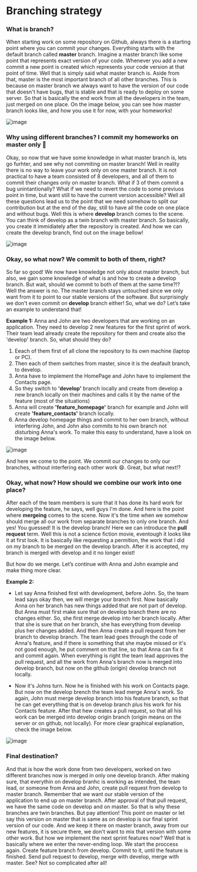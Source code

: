 # Branching strategy 

### What is branch?
When starting work on some repository on Github, always there is a starting point where you can commit your changes. Everything starts with the default branch called **master** branch. 
Imagine a master branch like some point that represents exact version of your code. Whenever you add a new commit a new point is created which represents your code version at that point of time. Well that is simply said what master branch is.
Aside from that, master is the most important branch of all other branches. This is because on master branch we always want to have
the version of our code that doesn't have bugs, that is stable and that is ready to deploy on some server. So that is basically the end 
work from all the developers in the team, just merged on one place.
On the image below, you can see how master branch looks like, and how you use it for now, with your homeworks!

![image](https://github.com/sedc-codecademy/sp2020-tech-mentors/blob/master/img/master-branch.jpg)

### Why using different branches? I commit my homeworks on master only 🤔
Okay, so now that we have some knowledge in what master branch is, lets go furhter, and see why not commiting on master branch!
Well in reality there is no way to leave your work only on one master branch. It is not practical to have a team consisted of 8 developers, and all of them to commit their changes only on master branch. What if 3 of them commit a bug unintantionally? What if we need to revert the code to some previuos point in time, but want still to have the current version accessible? 
Well all these questions lead us to the point that we need somehow to split our contribution
but at the end of the day, still to have all the code on one place and without bugs. 
Well this is where **develop** branch comes to the scene. You can think of develop as a twin branch with master branch. So basically, you create it immidiately after the repository is created.
And how we can create the develop branch, find out on the image bellow!

![image](https://github.com/sedc-codecademy/sp2020-tech-mentors/blob/master/img/create-develop.png)

### Okay, so what now? We commit to both of them, right?
So far so good! We now have knowledge not only about master branch, but also, we gain some knowledge of what is and how to create a develop branch.
But wait, should we commit to both of them at the same time?!?
Well the answer is no. The master branch stays untouched since we only want from it to point to our stable versions of the software. But surprisingly we don't even commit on **develop** branch either! So, what we do? Let’s take an example to understand that!

**Example 1:** 
Anna and John are two developers that are working on an application. They need to develop 2 new features for the first sprint of work. 
Their team lead already create the repository for them and create also the 'develop' branch. So, what should they do? 
1. Eeach of them first of all clone the repository to its own machine (laptop or PC). 
2. Then each of them switches from master, since it is the deafault branch, to develop. 
3. Anna have to implement the HomePage and John have to implement the Contacts page. 
4. So they switch to **'develop'** branch locally and create from develop a new branch locally on their machines and calls it by the name of the feature (most of the situations)
5. Anna will create **'feature_homepage'** branch for example and John will create **'feature_contacts'** branch locally.
6. Anna develop homepage things and commit to her own branch, without interfering John, and John also commits to his own branch not disturbing Anna's work.
To make this easy to understand, have a look on the image below.

![image](https://github.com/sedc-codecademy/sp2020-tech-mentors/blob/master/img/feature-branches.jpg)

And here we come to the point. We commit our changes to only our branches, without interfering each other work 😄. Great, but what next!?

### Okay, what now? How should we combine our work into one place?
After each of the team members is sure that it has done its hard work for developing the feature, he says, well guys I'm done. And here is the point where **mergeing** comes to the scene.
Now it's the time when we somehow should merge all our work from separate branches to only one branch. And yes! You guessed! It is the develop branch! 
Here we can introduce the **pull request** term. Well this is not a science fiction movie, eventough it looks like it at first look. It is basically like requesting a permition, the work that I did on my branch to be merged on the develop branch. After it is accepted, my branch is merged with develop and it no longer exist!

But how do we merge. Let’s continue with Anna and John example and make thing more clear.

**Example 2:** 
* Let say Anna finished first with development, before John. So, the team lead says okay then, we will merge your branch first. Now basically 
Anna on her branch has new things added that are not part of develop. But Anna must first make sure that on develop branch there are no changes either.
So, she first merge develop into her branch locally. After that she is sure that on her branch, she has everything from develop plus her changes added.
And then Anna create a pull request from her branch to develop branch. The team lead goes through the code of Anna's feature, and if there is something
that she maybe missed or it's not good enough, he put comment on that line, so that Anna can fix it and commit again. When everything is right
the team lead approves the pull request, and all the work from Anna's branch now is merged into develop branch, but now on the github (origin) develop
branch not locally.

* Now it's Johns turn. Now he is finished with his work on Contacts page. But now on the develop brench the team lead merge Anna's work.
So again, John must merge develop branch into his feature branch, so that he can get everything that is on develop branch plus his work for 
his Contacts feature. After that hew creates a pull request, so that all his work can be merged into develop origin branch (origin means on the server or on github, not locally).
For more clear graphical explanation, check the image below.

![image](https://github.com/sedc-codecademy/sp2020-tech-mentors/blob/master/img/pull-requests.jpg)

### Final destination?
And that is how the work done from two developers, worked on two different branches now is merged in only one develop branch. After making 
sure, that everythin on develop branhc is working as intended, the team lead, or someone from Anna and John, create pull request from 
develop to master branch. Remember that we want our stable version of the application to end up on master branch. After approval of
that pull request, we have the same code on develop and on master. So that is why these branches are twin branches. 
But pay attention! This point on master or let say this version on master that is same as on develop is our 
final sprint version of our code. And we keep it there on master branch, away from our new features, it is secure there, 
we don't want to mix that version with some other work. But how we implement the next sprint features now? 
Well that is basically where we enter the never-ending loop. We start the proccess again. Create feature branch from 
develop. Commit to it, until the feature is finished. Send pull request to develop, merge with develop, merge with master.
See? Not so complicated after all! 
